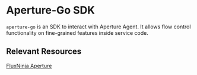 # Aperture-Go SDK

`aperture-go` is an SDK to interact with Aperture Agent. It allows flow control functionality on fine-grained features inside service code.

## Relevant Resources

[FluxNinja Aperture](https://github.com/fluxninja/aperture)
